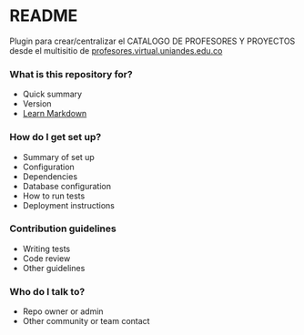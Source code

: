 # README #
Plugin para crear/centralizar el CATALOGO DE PROFESORES Y PROYECTOS desde el multisitio de [profesores.virtual.uniandes.edu.co](http://profesores.virtual.uniandes.edu.co)

### What is this repository for? ###

* Quick summary
* Version
* [Learn Markdown](https://bitbucket.org/tutorials/markdowndemo)

### How do I get set up? ###

* Summary of set up
* Configuration
* Dependencies
* Database configuration
* How to run tests
* Deployment instructions

### Contribution guidelines ###

* Writing tests
* Code review
* Other guidelines

### Who do I talk to? ###

* Repo owner or admin
* Other community or team contact